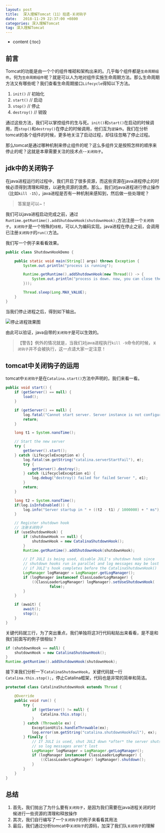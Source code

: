 ```yaml
---
layout: post
title:  深入理解Tomcat（11）拾遗-关闭钩子
date:   2018-11-29 22:37:00 +0800
categories: 深入理解Tomcat
tag: 深入理解Tomcat
---
```


* content
{:toc}

## 前言

Tomcat的功能是由一个个的组件堆砌和架构出来的。几乎每个组件都是`生命周期组件`。何为`生命周期组件`呢？就是可以人为地对组件实施生命周期方法。那么生命周期方法又有哪些呢？我们查看生命周期接口`Lifecycle`得知以下方法。

1. `init()` // 初始化
2. `start()` // 启动
3. `stop()` // 停止
4. `destroy()` // 销毁

通过这些方法，我们可以掌控组件的生与死。`init()`和`start()`在启动的时候调用，而`stop()`和`destroy()`在停止的时候调用，他们互为`逆操作`。我们在分析tomcat的各个组件的时候，更多地关注了启动过程，却往往忽略了停止过程。

那么tomcat是通过哪种机制来停止组件的呢？这么多组件又是按照怎样的顺序来停止的呢？这就是本章需要关注的技术点--`关闭钩子`。

## jdk中的关闭钩子

在java进程运行的过程中，我们开启了很多资源，而这些资源在java进程停止的时候必须得到清理和释放，以避免资源的浪费。那么，我们对java进程进行停止操作（比如`kill -15`），java进程是否有一种机制来感知到，然后做一些处理呢？

> 答案是可以~！

我们可以java进程启动完成之前，通过`Runtime.getRuntime().addShutdownHook(shutdownHook);`方法注册一个`关闭钩子`。`关闭钩子`是一个特殊的`线程`，可以人为编码实现。java进程在停止之前，会调用已注册`关闭钩子`的`run()`方法。

我们写一个例子来看看效果。

```java
public class ShutdownHookDemo {

    public static void main(String[] args) throws Exception {
        System.out.println("process is running");

        Runtime.getRuntime().addShutdownHook(new Thread(() -> {
            System.out.println("process is down. now, you can close the related resources.");
        }));

        Thread.sleep(Long.MAX_VALUE);
    }
}
```

当我们停止进程之后，得到如下输出。

![停止进程效果图](https://upload-images.jianshu.io/upload_images/845143-7b9df9d9fd459b6d.png?imageMogr2/auto-orient/strip%7CimageView2/2/w/1240)

由此可以验证，java自带的`关闭钩子`是可以生效的。

> 【警告】例外的情况就是，当我们对java进程执行`kill -9`命令的时候，`关闭钩子`并不会被执行，这一点请大家一定注意！

## tomcat中关闭钩子的运用

tomcat中`关闭钩子`是在`Catalina.start()`方法中声明的，我们来看一看。

```java
public void start() {
    if (getServer() == null) {
        load();
    }

    if (getServer() == null) {
        log.fatal("Cannot start server. Server instance is not configured.");
        return;
    }

    long t1 = System.nanoTime();

    // Start the new server
    try {
        getServer().start();
    } catch (LifecycleException e) {
        log.fatal(sm.getString("catalina.serverStartFail"), e);
        try {
            getServer().destroy();
        } catch (LifecycleException e1) {
            log.debug("destroy() failed for failed Server ", e1);
        }
        return;
    }

    long t2 = System.nanoTime();
    if(log.isInfoEnabled()) {
        log.info("Server startup in " + ((t2 - t1) / 1000000) + " ms");
    }

    // Register shutdown hook
    // 注册关闭钩子
    if (useShutdownHook) {
        if (shutdownHook == null) {
            shutdownHook = new CatalinaShutdownHook();
        }
        Runtime.getRuntime().addShutdownHook(shutdownHook);

        // If JULI is being used, disable JULI's shutdown hook since
        // shutdown hooks run in parallel and log messages may be lost
        // if JULI's hook completes before the CatalinaShutdownHook()
        LogManager logManager = LogManager.getLogManager();
        if (logManager instanceof ClassLoaderLogManager) {
            ((ClassLoaderLogManager) logManager).setUseShutdownHook(
                    false);
        }
    }

    if (await) {
        await();
        stop();
    }
}
```

关键代码就三行，为了突出重点，我们单独将这3行代码粘贴出来看看，是不是和我们前面写的例子很相似？

```java
if (shutdownHook == null) {
    shutdownHook = new CatalinaShutdownHook();
}
Runtime.getRuntime().addShutdownHook(shutdownHook);
```

接下来我们分析一下`CatalinaShutdownHook`，关键代码就一行`Catalina.this.stop();`，停止Catalina框架，代码也是非常的简单和简洁。

```java
protected class CatalinaShutdownHook extends Thread {

    @Override
    public void run() {
        try {
            if (getServer() != null) {
                Catalina.this.stop();
            }
        } catch (Throwable ex) {
            ExceptionUtils.handleThrowable(ex);
            log.error(sm.getString("catalina.shutdownHookFail"), ex);
        } finally {
            // If JULI is used, shut JULI down *after* the server shuts down
            // so log messages aren't lost
            LogManager logManager = LogManager.getLogManager();
            if (logManager instanceof ClassLoaderLogManager) {
                ((ClassLoaderLogManager) logManager).shutdown();
            }
        }
    }
}
```

## 总结

1. 首先，我们抛出了为什么要有`关闭钩子`，是因为我们需要在java进程关闭的时候进行一些资源的清理和释放操作
2. 其次，我们自行编写了一个`关闭钩子`的例子来看看其用法
3. 最后，我们通过分析tomcat中`关闭钩子`的源码，加深了我们队`关闭钩子`的理解